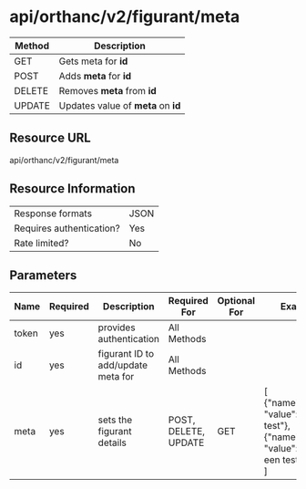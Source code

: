 # api/orthanc/v2/figurant/meta

|Method | Description |
| --- | ---
| GET | Gets meta for **id**
| POST | Adds **meta** for **id**
| DELETE | Removes **meta** from **id**
| UPDATE | Updates value of **meta** on **id**

## Resource URL
api/orthanc/v2/figurant/meta

## Resource Information
|||
|--|--|
|Response formats | JSON |
|Requires authentication?| Yes |
|Rate limited? | No |

## Parameters
| Name | Required | Description | Required For | Optional For | Example
|--|--|--|--|--|--
token | yes | provides authentication | All Methods
id | yes | figurant ID to add/update meta for | All Methods
meta | yes | sets the figurant details | POST, DELETE, UPDATE | GET | [</br>{"name":"test", "value":"eerste test"},</br>{"name":"test1", "value":"nog een test123"}</br>]

